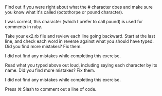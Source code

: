 Find out if you were right about what the # character does and make sure you know what it's called 
(octothorpe or pound character).

I was correct, this character (which I prefer to call pound) is used for comments in ruby.


Take your ex2.rb file and review each line going backward. 
Start at the last line, and check each word in reverse against what you should have typed.
Did you find more mistakes? Fix them.

I did not find any mistakes while completing this exercise.


Read what you typed above out loud, including saying each character by its name. Did you find more mistakes? Fix them.

I did not find any mistakes while completing this exercise.

Press ⌘ Slash to comment out a line of code.


